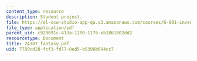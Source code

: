 ```yaml
---
content_type: resource
description: Student project.
file: https://ol-ocw-studio-app-qa.s3.amazonaws.com/courses/6-901-inventions-and-patents-fall-2005/7789cd28fcf3fd770ed5b5398b694cc7_24387_fantasy.pdf
file_type: application/pdf
parent_uid: c929091c-413a-12f0-1176-eb1861802dd2
resourcetype: Document
title: 24387_fantasy.pdf
uid: 7789cd28-fcf3-fd77-0ed5-b5398b694cc7
---
```

